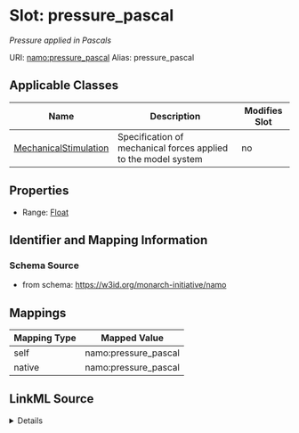 

# Slot: pressure_pascal 


_Pressure applied in Pascals_





URI: [namo:pressure_pascal](https://w3id.org/monarch-initiative/namo/pressure_pascal)
Alias: pressure_pascal

<!-- no inheritance hierarchy -->





## Applicable Classes

| Name | Description | Modifies Slot |
| --- | --- | --- |
| [MechanicalStimulation](MechanicalStimulation.md) | Specification of mechanical forces applied to the model system |  no  |






## Properties

* Range: [Float](Float.md)




## Identifier and Mapping Information






### Schema Source


* from schema: https://w3id.org/monarch-initiative/namo




## Mappings

| Mapping Type | Mapped Value |
| ---  | ---  |
| self | namo:pressure_pascal |
| native | namo:pressure_pascal |




## LinkML Source

<details>
```yaml
name: pressure_pascal
description: Pressure applied in Pascals
from_schema: https://w3id.org/monarch-initiative/namo
rank: 1000
alias: pressure_pascal
owner: MechanicalStimulation
domain_of:
- MechanicalStimulation
range: float

```
</details>